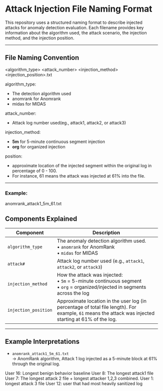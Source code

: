 # Attack Injection File Naming Format

This repository uses a structured naming format to describe injected attacks for anomaly detection evaluation. Each filename provides key information about the algorithm used, the attack scenario, the injection method, and the injection position.

---

## File Naming Convention
<algorithm_type> <attack_number> <injection_method> <injection_position>.txt


algorithm_type:
- The detection algorithm used
- anomrank for Anomrank
- midas for MIDAS

attack_number: 
- Attack log number used(eg., attack1, attack2, or attack3)

injection_method: 
- **5m** for 5-minute continuous segment injection
- **org** for organized injection

position:
- approximate location of the injected segment within the original log in percentage of 0 - 100.
- For instance, 61 means the attack was injected at 61% into the file.

---
### Example:
  anomrank_attack1_5m_61.txt
  

## Components Explained

| Component             | Description                                                                 |
|-----------------------|-----------------------------------------------------------------------------|
| `algorithm_type`      | The anomaly detection algorithm used. <br>• `anomrank` for AnomRank <br>• `midas` for MIDAS |
| `attack#`             | Attack log number used (e.g., `attack1`, `attack2`, or `attack3`)           |
| `injection_method`    | How the attack was injected: <br>• `5m` = 5-minute continuous segment <br>• `org` = organized/injected in segments across the log |
| `injection_position`  | Approximate location in the user log (in percentage of total file length). For example, `61` means the attack was injected starting at 61% of the log. |

---

## Example Interpretations

- `anomrank_attack1_5m_61.txt`  
  → AnomRank algorithm, Attack 1 log injected as a 5-minute block at 61% through the original log.



User 16: Longest benign behavior baseline 
User 8: The longest attack1 file 
User 7: The longest attack 2 file + longest attacker 1,2,3 combined. 
User 1: longest attack 3 file 
User 12: user that had most heavily sanitized log 

